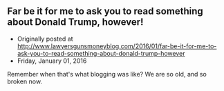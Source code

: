 ## Far be it for me to ask you to read something about Donald Trump, however!

 * Originally posted at http://www.lawyersgunsmoneyblog.com/2016/01/far-be-it-for-me-to-ask-you-to-read-something-about-donald-trump-however
 * Friday, January 01, 2016

Remember when that's what blogging was like? We are so old, and so broken now.